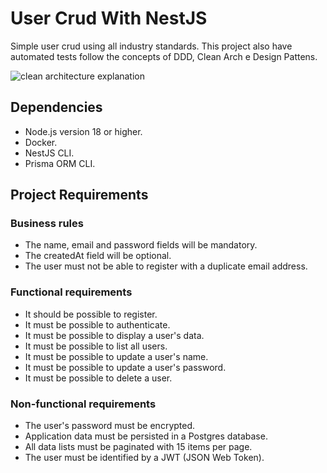 # User Crud With NestJS

Simple user crud using all industry standards. This project also have
automated tests follow the concepts of DDD, Clean Arch e Design Pattens.

![clean architecture explanation](https://blog.cleancoder.com/uncle-bob/images/2012-08-13-the-clean-architecture/CleanArchitecture.jpg)

## Dependencies

- Node.js version 18 or higher.
- Docker.
- NestJS CLI.
- Prisma ORM CLI.

## Project Requirements

### Business rules

- The name, email and password fields will be mandatory.
- The createdAt field will be optional.
- The user must not be able to register with a duplicate email address.

### Functional requirements

- It should be possible to register.
- It must be possible to authenticate.
- It must be possible to display a user's data.
- It must be possible to list all users.
- It must be possible to update a user's name.
- It must be possible to update a user's password.
- It must be possible to delete a user.

### Non-functional requirements

- The user's password must be encrypted.
- Application data must be persisted in a Postgres database.
- All data lists must be paginated with 15 items per page.
- The user must be identified by a JWT (JSON Web Token).
